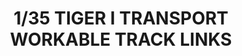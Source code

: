 ---
layout: product
title: "1/35 TIGER I TRANSPORT WORKABLE TRACK LINKS"
price: "3000" 
desc: "Maketa"
img_path: "/assets/img/RFM5027.jpg"
brand: "N/A"
available: false
special_offer: false
new: false
soon: false
cat: "010000"
subcat: "0010800"
subsubcat: "0N/A"
sifra: "RFM5027"
---